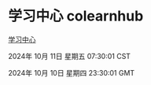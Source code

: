 # 学习中心 colearnhub
[学习中心](http://219.139.199.175:56308/colearnhub/)

2024年 10月 11日 星期五 07:30:01 CST

2024年 10月 10日 星期四 23:30:01 GMT
